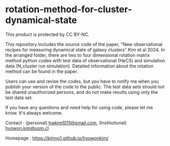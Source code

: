 # rotation-method-for-cluster-dynamical-state
This product is protected by CC BY-NC.

This repository includes the source code of the paper, "New observational recipes for measuring dynamical state of galaxy clusters" Kim et al 2024.
In the arranged folder, there are two to four dimensional rotation matrix method python codes with test data of observational (HeCS) and simulation data (N_cluster run simulation). Detailed information about the rotation method can be found in the paper.

Users can use and revise the codes, but you have to notify me when you publish your version of the code to the public.
The test data sets should not be shared unauthorized persons, and do not make results using only the test data set.

If you have any questions and need help for using code, please let me know. It's always welcome.

Contact : (personal) hwkim1011@gmail.com, (Institutional) hyowon.kim@usm.cl

Homepage : https://kimyo1.github.io/hyowonkim/

